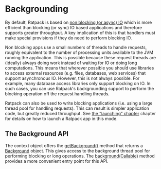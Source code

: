 # Backgrounding

By default, Ratpack is based on [non blocking (or async) IO](http://en.wikipedia.org/wiki/Asynchronous_I/O) which is more efficient than blocking (or sync) IO based
applications and therefore supports greater throughput.
A key implication of this is that handlers must make special provisions if they do need to perform blocking IO.

Non blocking apps use a small numbers of threads to handle requests, roughly equivalent to the number of processing units available to the JVM running the application.
This is possible because these request threads are (ideally) always doing work instead of waiting for IO or doing long computations.
This means that wherever possible you should use libraries to access external resources (e.g. files, databases, web services) that support asynchronous IO.
However, this is not always possible.
For example, many database access libraries only support blocking on IO.
In such cases, you can use Ratpack's backgrounding support to perform the blocking operation off the request handling threads.

Ratpack can also be used to write blocking applications (i.e. using a large thread pool for handling requests).
This can result is simpler application code, but greatly reduced throughput.
See [the “launching” chapter](launching.html) chapter for details on how to launch a Ratpack app in this mode.

## The Background API

The context object offers the [getBackground()](api/ratpack/handling/Context.html#getBackground\(\)) method that returns a [Background](api/ratpack/handling/Background.html) object.
This gives access to the background thread pool for performing blocking or long operations.
The [background(Callable)](api/ratpack/handling/Context.html#background\(java.util.concurrent.Callable\)) method provides a more convenient entry point for this API.